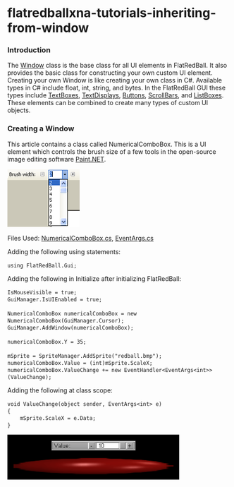 # flatredballxna-tutorials-inheriting-from-window

### Introduction

The [Window](../frb/docs/index.php) class is the base class for all UI elements in FlatRedBall. It also provides the basic class for constructing your own custom UI element. Creating your own Window is like creating your own class in C#. Available types in C# include float, int, string, and bytes. In the FlatRedBall GUI these types include [TextBoxes](../frb/docs/index.php), [TextDisplays](../frb/docs/index.php), [Buttons](../frb/docs/index.php), [ScrollBars](../frb/docs/index.php), and [ListBoxes](../frb/docs/index.php). These elements can be combined to create many types of custom UI objects.

### Creating a Window

This article contains a class called NumericalComboBox. This is a UI element which controls the brush size of a few tools in the open-source image editing software [Paint.NET](http://www.getpaint.net/).

![NumericalComboBox.png](../media/migrated_media-NumericalComboBox.png)

Files Used: [NumericalComboBox.cs](../frb/docs/images/f/f2/NumericalComboBox.cs), [EventArgs.cs](../frb/docs/images/5/5e/EventArgs.cs)

Adding the following using statements:

```
using FlatRedBall.Gui;
```

Adding the following in Initialize after initializing FlatRedBall:

```
IsMouseVisible = true;
GuiManager.IsUIEnabled = true;

NumericalComboBox numericalComboBox = new NumericalComboBox(GuiManager.Cursor);
GuiManager.AddWindow(numericalComboBox);

numericalComboBox.Y = 35;

mSprite = SpriteManager.AddSprite("redball.bmp");
numericalComboBox.Value = (int)mSprite.ScaleX;
numericalComboBox.ValueChange += new EventHandler<EventArgs<int>>(ValueChange);
```

Adding the following at class scope:

```
void ValueChange(object sender, EventArgs<int> e)
{
    mSprite.ScaleX = e.Data;
}
```

![NumericalComboBoxInEngine.png](../media/migrated_media-NumericalComboBoxInEngine.png)

